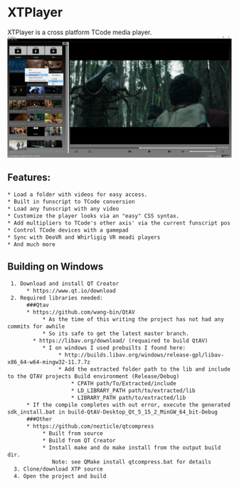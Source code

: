 # XTPlayer
XTPlayer is a cross platform TCode media player. 
![Main window](/main.jpg)

## Features: 
    * Load a folder with videos for easy access.
    * Built in funscript to TCode conversion
    * Load any funscript with any video
    * Customize the player looks via an "easy" CSS syntax.
    * Add multipliers to TCode's other axis' via the current funscript pos
    * Control TCode devices with a gamepad
    * Sync with DeoVR and Whirligig VR meadi players
    * And much more


## Building on Windows
     1. Download and install QT Creator
          * https://www.qt.io/download
     2. Required libraries needed:
          ###Qtav
          * https://github.com/wang-bin/QtAV
               * As the time of this writing the project has not had any commits for awhile
               * So its safe to get the latest master branch.
            * https://libav.org/download/ (requaired to build QtAV)
               * I on windows I used prebuilts I found here: 
                    * http://builds.libav.org/windows/release-gpl/libav-x86_64-w64-mingw32-11.7.7z
                    * Add the extracted folder path to the lib and include to the QTAV projects Build environment (Release/Debug)
                        * CPATH path/To/Extracted/include
                        * LD_LIBRARY_PATH path/to/extracted/lib
                        * LIBRARY_PATH path/to/extracted/lib
          * If the compile completes with out error, execute the generated sdk_install.bat in build-QtAV-Desktop_Qt_5_15_2_MinGW_64_bit-Debug
          ###Other
          * https://github.com/nezticle/qtcompress
               * Built from source
               * Build from QT Creator
               * Install make and do make install from the output build dir.
                  Note: see QMake install qtcompress.bat for details
      3. Clone/download XTP source
      4. Open the project and build
          
    
    


